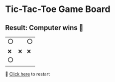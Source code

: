 # Tic-Tac-Toe Game Board
## Result: Computer wins 🤖
|   |   |   |
|---|---|---|
|⭕ |  |⭕ |
|❌ |❌ |❌ |
|⭕ |  |  |

🔄 [Click here](EEEEEEEEE.md) to restart